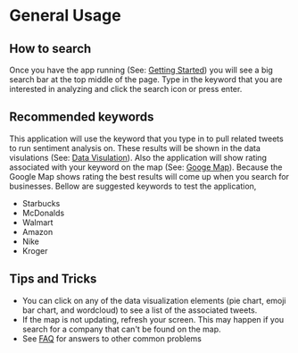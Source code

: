 # General Usage
## How to search
Once you have the app running (See: [Getting Started](./Getting_Started.md)) you will see a big search bar at the top middle of the page. Type in the keyword that you are interested in analyzing and click the search icon or press enter.

## Recommended keywords
This application will use the keyword that you type in to pull related tweets to run sentiment analysis on. These results will be shown in the data visulations (See: [Data Visulation](./Data_Vis.md)). Also the application will show rating associated with your keyword on the map (See: [Googe Map](./Map.md)). Because the Google Map shows rating the best results will come up when you search for businesses. Bellow are suggested keywords to test the application,
- Starbucks
- McDonalds
- Walmart
- Amazon
- Nike
- Kroger

## Tips and Tricks
- You can click on any of the data visualization elements (pie chart, emoji bar chart, and wordcloud) to see a list of the associated tweets.
- If the map is not updating, refresh your screen. This may happen if you search for a company that can't be found on the map.
- See [FAQ](./FAQ.md) for answers to other common problems